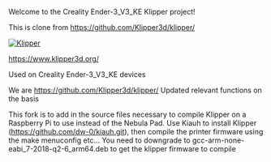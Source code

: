 Welcome to the Creality Ender-3_V3_KE Klipper project!

This is clone from https://github.com/Klipper3d/klipper/

[![Klipper](docs/img/klipper-logo-small.png)](https://www.klipper3d.org/)

https://www.klipper3d.org/

Used on Creality Ender-3_V3_KE devices

We are https://github.com/Klipper3d/klipper/ Updated relevant functions on the basis

This fork is to add in the source files necessary to compile Klipper on a Raspberry Pi to use instead of the Nebula Pad.
Use Kiauh to install Klipper (https://github.com/dw-0/kiauh.git), then compile the printer firmware using the make menuconfig etc...
You need to downgrade to gcc-arm-none-eabi_7-2018-q2-6_arm64.deb to get the klipper firmware to compile

